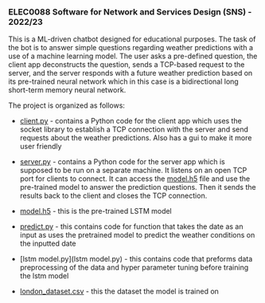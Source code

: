 ### ELEC0088 Software for Network and Services Design (SNS) - 2022/23
This is a ML-driven chatbot designed for educational purposes. The task of the bot is to answer simple questions regarding weather predictions with a use of a machine learning model. The user asks a pre-defined question, the client app deconstructs the question, sends a TCP-based request to the server, and the server responds with a future weather prediction based on its pre-trained neural network which in this case is a bidirectional long short-term memory neural network. 

The project is organized as follows:

- [client.py](client.py) - contains a Python code for the client app which uses the socket library to establish a TCP connection with the server and send requests about the weather predictions. Also has a gui to make it more user friendly

- [server.py](server.py) - contains a Python code for the server app which is supposed to be run on a separate machine. It listens on an open TCP port for clients to connect. It can access the [model.h5](model.h5) file and use the pre-trained model to answer the prediction questions. Then it sends the results back to the client and closes the TCP connection.

- [model.h5](model.h5) - this is the pre-trained LSTM model

- [predict.py](predict.py) - this contains code for  function that takes the date as an input as uses the pretrained model to predict the weather conditions on the inputted date

- [lstm model.py](lstm model.py) - this contains code that preforms data preprocessing of the data and hyper parameter tuning before training the lstm model

- [london_dataset.csv](london_dataset.csv) - this the dataset the model is trained on
